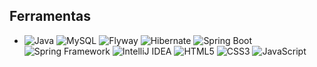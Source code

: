 
## Ferramentas
- ![Java](https://img.shields.io/badge/-Java-007396?logo=java&logoColor=white&style=flat-square) ![MySQL](https://img.shields.io/badge/-MySQL-4479A1?logo=mysql&logoColor=white&style=flat-square) ![Flyway](https://img.shields.io/badge/-Flyway-1C1E26?logo=flyway&logoColor=white&style=flat-square) ![Hibernate](https://img.shields.io/badge/-Hibernate-59666C?logo=hibernate&logoColor=white&style=flat-square) ![Spring Boot](https://img.shields.io/badge/-Spring%20Boot-6DB33F?logo=spring-boot&logoColor=white&style=flat-square) ![Spring Framework](https://img.shields.io/badge/-Spring%20Framework-6DB33F?logo=spring&logoColor=white&style=flat-square) ![IntelliJ IDEA](https://img.shields.io/badge/-IntelliJ%20IDEA-000000?logo=intellij-idea&logoColor=white&style=flat-square) ![HTML5](https://img.shields.io/badge/-HTML5-E34F26?logo=html5&logoColor=white&style=flat-square) ![CSS3](https://img.shields.io/badge/-CSS3-1572B6?logo=css3&logoColor=white&style=flat-square) ![JavaScript](https://img.shields.io/badge/-JavaScript-F7DF1E?logo=javascript&logoColor=black&style=flat-square)


